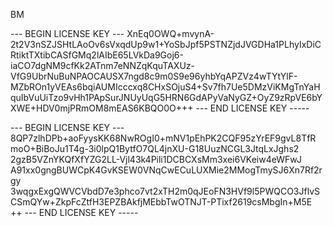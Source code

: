 BM

--- BEGIN LICENSE KEY ---
XnEq0OWQ+mvynA-2t2V3nSZJSHtLAoOv6sVxqdUp9w1+YoSbJpf5PSTNZjdJVGDHa1PLhyIxDiCRtiktTXtibCASfGMq2lAIbE65LVkDa9Goj6-iaCO7dgNM9cfKk2ATnm7eNNZqKquTAXUz-VfG9UbrNuBuNPAOCAUSX7ngd8c9m0S9e96yhbYqAPZVz4wTYtYlF-MZbROn1yVEAs6bqiAUMIcccxq8CHxSOjuS4+Sv7fh7Ue5DMzViKMgTnYaHquIbVuUiTzo9vHh1PApSurJNUyUqG5HRN6GdAPyVaNyGZ+OyZ9zRpVE6bYXWE+HDV0mjPRmOM8mEAS6KBQO0O+++
--- END LICENSE KEY -----


--- BEGIN LICENSE KEY ---
8QP7zlhDPb+aoFyysKK68NwROgI0+mNV1pEhPK2CQF95zYrEF9gvL8TfR
moO+BiBoJu1T4g-3i0lpQ1BytfO7QL4jnXU-G18UuzNCGL3JtqLxJghs2
2gzB5VZnYKQfXfYZG2LL-Vjl43k4Pili1DCBCXsMm3xei6VKeiw4eWFwJ
A91xx0gngBUWCpK4GvKSEW0VNqCwECuLUXMie2MMogTmySJ6Xn7Rf2rgy
3wqgxExgQWVCVbdD7e3phco7vt2xTH2m0qJEoFN3HVf9l5PWQCO3JflvS
CSmQYw+ZkpFcZtfH3EPZBAkfjMEbbTwOTNJT-PTixf2619csMbgIn+M5E
++
--- END LICENSE KEY -----
